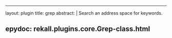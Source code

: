 
---
layout: plugin
title: grep
abstract: |
    Search an address space for keywords.

epydoc: rekall.plugins.core.Grep-class.html
---
